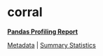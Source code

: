 # corral

[**Pandas Profiling Report**](https://epistasislab.github.io/penn-ml-benchmarks/profile/corral.html)

[Metadata](metadata.yaml) | [Summary Statistics](summary_stats.csv)

